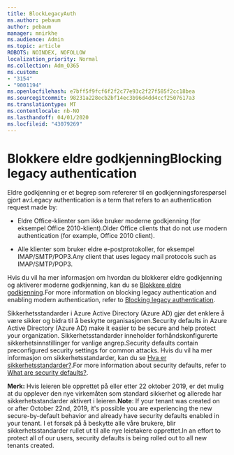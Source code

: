 ```yaml
---
title: BlockLegacyAuth
ms.author: pebaum
author: pebaum
manager: mnirkhe
ms.audience: Admin
ms.topic: article
ROBOTS: NOINDEX, NOFOLLOW
localization_priority: Normal
ms.collection: Adm_O365
ms.custom:
- "3154"
- "9001194"
ms.openlocfilehash: e7bff5f9fcf6f2f2c77e93c2f27f585f2cc18bea
ms.sourcegitcommit: 98231a228ecb2bf14ec3b96d4dd4ccf2507617a3
ms.translationtype: MT
ms.contentlocale: nb-NO
ms.lasthandoff: 04/01/2020
ms.locfileid: "43079269"
---
```

# <a name="blocking-legacy-authentication"></a><span data-ttu-id="6b6fd-102">Blokkere eldre godkjenning</span><span class="sxs-lookup"><span data-stu-id="6b6fd-102">Blocking legacy authentication</span></span>

<span data-ttu-id="6b6fd-103">Eldre godkjenning er et begrep som refererer til en godkjenningsforespørsel gjort av:</span><span class="sxs-lookup"><span data-stu-id="6b6fd-103">Legacy authentication is a term that refers to an authentication request made by:</span></span>

- <span data-ttu-id="6b6fd-104">Eldre Office-klienter som ikke bruker moderne godkjenning (for eksempel Office 2010-klient).</span><span class="sxs-lookup"><span data-stu-id="6b6fd-104">Older Office clients that do not use modern authentication (for example, Office 2010 client).</span></span>

- <span data-ttu-id="6b6fd-105">Alle klienter som bruker eldre e-postprotokoller, for eksempel IMAP/SMTP/POP3.</span><span class="sxs-lookup"><span data-stu-id="6b6fd-105">Any client that uses legacy mail protocols such as IMAP/SMTP/POP3.</span></span>

<span data-ttu-id="6b6fd-106">Hvis du vil ha mer informasjon om hvordan du blokkerer eldre godkjenning og aktiverer moderne godkjenning, kan du se [Blokkere eldre godkjenning](https://docs.microsoft.com/azure/active-directory/conditional-access/concept-conditional-access-block-legacy-authentication).</span><span class="sxs-lookup"><span data-stu-id="6b6fd-106">For more information on blocking legacy authentication and enabling modern authentication, refer to [Blocking legacy authentication](https://docs.microsoft.com/azure/active-directory/conditional-access/concept-conditional-access-block-legacy-authentication).</span></span>

<span data-ttu-id="6b6fd-107">Sikkerhetsstandarder i Azure Active Directory (Azure AD) gjør det enklere å være sikker og bidra til å beskytte organisasjonen.</span><span class="sxs-lookup"><span data-stu-id="6b6fd-107">Security defaults in Azure Active Directory (Azure AD) make it easier to be secure and help protect your organization.</span></span> <span data-ttu-id="6b6fd-108">Sikkerhetsstandarder inneholder forhåndskonfigurerte sikkerhetsinnstillinger for vanlige angrep.</span><span class="sxs-lookup"><span data-stu-id="6b6fd-108">Security defaults contain preconfigured security settings for common attacks.</span></span>
<span data-ttu-id="6b6fd-109">Hvis du vil ha mer informasjon om sikkerhetsstandarder, kan du se [Hva er sikkerhetsstandarder?](https://docs.microsoft.com/azure/active-directory/fundamentals/concept-fundamentals-security-defaults).</span><span class="sxs-lookup"><span data-stu-id="6b6fd-109">For more information about security defaults, refer to [What are security defaults?](https://docs.microsoft.com/azure/active-directory/fundamentals/concept-fundamentals-security-defaults).</span></span> 

<span data-ttu-id="6b6fd-110">**Merk:** Hvis leieren ble opprettet på eller etter 22 oktober 2019, er det mulig at du opplever den nye virkemåten som standard sikkerhet og allerede har sikkerhetsstandarder aktivert i leieren.</span><span class="sxs-lookup"><span data-stu-id="6b6fd-110">**Note**:  If your tenant was created on or after October 22nd, 2019, it's possible you are experiencing the new secure-by-default behavior and already have security defaults enabled in your tenant.</span></span>  <span data-ttu-id="6b6fd-111">I et forsøk på å beskytte alle våre brukere, blir sikkerhetsstandarder rullet ut til alle nye leietakere opprettet.</span><span class="sxs-lookup"><span data-stu-id="6b6fd-111">In an effort to protect all of our users, security defaults is being rolled out to all new tenants created.</span></span>
